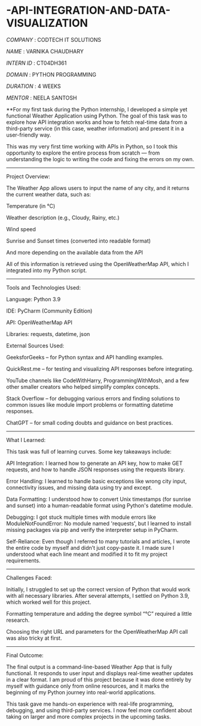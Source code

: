 # -API-INTEGRATION-AND-DATA-VISUALIZATION

*COMPANY* : CODTECH IT SOLUTIONS 

*NAME* : VARNIKA CHAUDHARY

*INTERN ID* : CT04DH361

*DOMAIN* : PYTHON PROGRAMMING 

*DURATION* : 4 WEEKS 

*MENTOR* : NEELA SANTOSH


**For my first task during the Python internship, I developed a simple yet functional Weather Application using Python. The goal of this task was to explore how API integration works and how to fetch real-time data from a third-party service (in this case, weather information) and present it in a user-friendly way.

This was my very first time working with APIs in Python, so I took this opportunity to explore the entire process from scratch — from understanding the logic to writing the code and fixing the errors on my own.


---

Project Overview:

The Weather App allows users to input the name of any city, and it returns the current weather data, such as:

 Temperature (in °C)

 Weather description (e.g., Cloudy, Rainy, etc.)

 Wind speed

 Sunrise and  Sunset times (converted into readable format)

And more depending on the available data from the API


All of this information is retrieved using the OpenWeatherMap API, which I integrated into my Python script.


---

 Tools and Technologies Used:

Language: Python 3.9

IDE: PyCharm (Community Edition)

API: OpenWeatherMap API

Libraries: requests, datetime, json

External Sources Used:

GeeksforGeeks – for Python syntax and API handling examples.

QuickRest.me – for testing and visualizing API responses before integrating.

YouTube channels like CodeWithHarry, ProgrammingWithMosh, and a few other smaller creators who helped simplify complex concepts.

Stack Overflow – for debugging various errors and finding solutions to common issues like module import problems or formatting datetime responses.

ChatGPT – for small coding doubts and guidance on best practices.




---

 What I Learned:

This task was full of learning curves. Some key takeaways include:

API Integration: I learned how to generate an API key, how to make GET requests, and how to handle JSON responses using the requests library.

Error Handling: I learned to handle basic exceptions like wrong city input, connectivity issues, and missing data using try and except.

Data Formatting: I understood how to convert Unix timestamps (for sunrise and sunset) into a human-readable format using Python's datetime module.

Debugging: I got stuck multiple times with module errors like ModuleNotFoundError: No module named 'requests', but I learned to install missing packages via pip and verify the interpreter setup in PyCharm.

Self-Reliance: Even though I referred to many tutorials and articles, I wrote the entire code by myself and didn’t just copy-paste it. I made sure I understood what each line meant and modified it to fit my project requirements.



---

 Challenges Faced:

Initially, I struggled to set up the correct version of Python that would work with all necessary libraries. After several attempts, I settled on Python 3.9, which worked well for this project.

Formatting temperature and adding the degree symbol “°C” required a little research.

Choosing the right URL and parameters for the OpenWeatherMap API call was also tricky at first.



---

 Final Outcome:

The final output is a command-line-based Weather App that is fully functional. It responds to user input and displays real-time weather updates in a clear format. I am proud of this project because it was done entirely by myself with guidance only from online resources, and it marks the beginning of my Python journey into real-world applications.

This task gave me hands-on experience with real-life programming, debugging, and using third-party services. I now feel more confident about taking on larger and more complex projects in the upcoming tasks.


